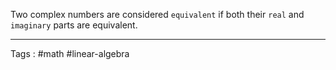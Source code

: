 Two complex numbers are considered `equivalent` if both their `real` and `imaginary` parts are equivalent. 
____

Tags : #math #linear-algebra